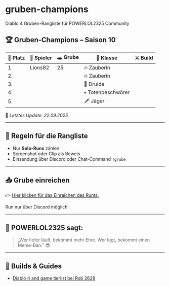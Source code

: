 # gruben-champions
Diablo 4 Gruben-Rangliste für POWERLOL2325 Community
## 🏆 Gruben-Champions – Saison 10

| 🥇 Platz | 👤 Spieler      | 🕳️ Grube | 🧙 Klasse         | ⚔️ Build         |
|---------|-------------------|----------|---------------------|------------------|
| 1.      | Lions82           | 25       | 🔥 Zauberin        |                  |
| 2.      |                   |          | 🔥 Zauberin        |                  |
| 3.      |                   |          | 🐻 Druide          |                  |
| 4.      |                   |          | 💀 Totenbeschwörer |                  |
| 5.      |                   |          |  🗡️ Jäger          |                  |


📅 *Letztes Update: 22.09.2025*

---  

## 📜 Regeln für die Rangliste
- Nur **Solo-Runs** zählen
- Screenshot oder Clip als Beweis
- Einsendung über Discord oder Chat-Command `!grube`

---

## 📥 Grube einreichen
👉 [Hier klicken für das Einreichen des Runts.](https://discord.com/channels/719438860278562886/1419990617873715220)

Run nur über Discord möglich

---

## 🧠 POWERLOL2325 sagt:
> „Wer tiefer läuft, bekommt mehr Ehre. Wer lügt, bekommt einen Meme-Ban.“ 😎

---

## 🔗 Builds & Guides
- [Diablo 4 and game tierlist bei Rob 2628](https://d4builds.gg/tierlist/)



